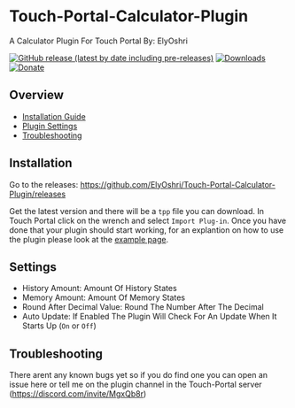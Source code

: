 # Touch-Portal-Calculator-Plugin
A Calculator Plugin For Touch Portal By: ElyOshri

[![GitHub release (latest by date including pre-releases)](https://img.shields.io/github/v/release/ElyOshri/Touch-Portal-Calculator-Plugin?include_prereleases&label=Release)](https://github.com/ElyOshri/Touch-Portal-Calculator-Plugin/releases/tag/v1.0)
[![Downloads](https://img.shields.io/github/downloads/ElyOshri/Touch-Portal-Calculator-Plugin/total?label=Downloads)](https://github.com/ElyOshri/Touch-Portal-Calculator-Plugin/releases)
[![Donate](https://img.shields.io/badge/Donate-PayPal-blue.svg)](https://www.paypal.me/ElyOshri1)

## Overview

- [Installation Guide](#Installation)
- [Plugin Settings](#Settings)
- [Troubleshooting](#Troubleshooting)



## Installation

Go to the releases:
https://github.com/ElyOshri/Touch-Portal-Calculator-Plugin/releases

Get the latest version and there will be a `tpp` file you can download. In Touch Portal click on the wrench and select `Import Plug-in`. 
Once you have done that your plugin should start working, for an explantion on how to use the plugin please look at the [example page](https://github.com/ElyOshri/Touch-Portal-Calculator-Plugin/blob/master/Example_Page.tpz).


## Settings
* History Amount: Amount Of History States
* Memory Amount: Amount Of Memory States
* Round After Decimal Value: Round The Number After The Decimal
* Auto Update: If Enabled The Plugin Will Check For An Update When It Starts Up (`On` or `Off`)

## Troubleshooting
There arent any known bugs yet so if you do find one you can open an issue here or tell me on the plugin channel in the Touch-Portal server (https://discord.com/invite/MgxQb8r)




